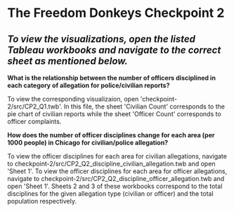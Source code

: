 # The Freedom Donkeys Checkpoint 2

*To view the visualizations, open the listed Tableau workbooks and navigate to the correct sheet as mentioned below.*
---

**What is the relationship between the number of officers disciplined in each category of allegation for police/civilian reports?**

To view the corresponding visualizaion, open 'checkpoint-2/src/CP2_Q1.twb'. In this file, the sheet 'Civilian Count' corresponds to the pie chart of civilian reports while the sheet 'Officer Count' corresponds to officer complaints. 

**How does the number of officer disciplines change for each area (per 1000 people) in Chicago for civilian/police allegation?**

To view the officer disciplines for each area for civilian allegations, navigate to checkpoint-2/src/CP2_Q2_discipline_civilian_allegation.twb and open 'Sheet 1'.
To view the officer disciplines for each area for officer allegations, navigate to checkpoint-2/src/CP2_Q2_discipline_officer_allegation.twb and open 'Sheet 1'.
Sheets 2 and 3 of these workbooks correspond to the total disciplines for the given allegation type (civilian or officer) and the total population respectively.

